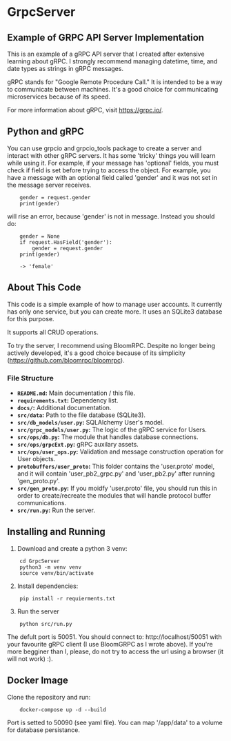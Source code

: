 # GrpcServer
## Example of GRPC API Server Implementation

This is an example of a gRPC API server that I created after extensive learning about gRPC. I strongly recommend managing datetime, time, and date types as strings in gRPC messages.

gRPC stands for "Google Remote Procedure Call." It is intended to be a way to communicate between machines. It's a good choice for communicating microservices because of its speed.

For more information about gRPC, visit https://grpc.io/.

## Python and gRPC
You can use grpcio and grpcio_tools package to create a server and interact with other gRPC servers. It has some 'tricky' things you will learn while using it. For example, if your message has 'optional' fields, you must check if field is set before trying to access the object. For example, you have a message with an optional field called 'gender' and it was not set in the message server receives.

```
    gender = request.gender
    print(gender)
```

will rise an error, because 'gender' is not in message. Instead you should do:
```
    gender = None
    if request.HasField('gender'):
        gender = request.gender
    print(gender)

    -> 'female'
```

## About This Code
This code is a simple example of how to manage user accounts. It currently has only one service, but you can create more. It uses an SQLite3 database for this purpose.

It supports all CRUD operations.

To try the server, I recommend using BloomRPC. Despite no longer being actively developed, it's a good choice because of its simplicity (https://github.com/bloomrpc/bloomrpc).

### File Structure

- **`README.md`:** Main documentation / this file.
- **`requirements.txt`:** Dependency list.
- **`docs/`:** Additional documentation.
- **`src/data`:** Path to the file database (SQLite3).
- **`src/db_models/user.py`:** SQLAlchemy User's model.
- **`src/grpc_models/user.py`:** The logic of the gRPC service for Users.
- **`src/ops/db.py`:** The module that handles database connections.
- **`src/ops/grpcExt.py`:** gRPC auxilary assets.
- **`src/ops/user_ops.py`:** Validation and message construction operation for User objects.
- **`protobuffers/user_proto`:** This folder contains the 'user.proto' model, and it will contain 'user_pb2_grpc.py' and 'user_pb2.py' after running 'gen_proto.py'.
- **`src/gen_proto.py`:** If you moidfy 'user.proto' file, you should run this in order to create/recreate the modules that will handle protocol buffer communications.
- **`src/run.py`:** Run the server.

## Installing and Running
1) Download and create a python 3 venv:
```
    cd GrpcServer
    python3 -m venv venv
    source venv/bin/activate
```
2) Install dependencies:
```
    pip install -r requierments.txt
```
3) Run the server
```
    python src/run.py
```

The defult port is 50051. You should connect to: http://localhost/50051 with your favourite gRPC client (I use BloomGRPC as I wrote above). If you're more begginer than I, please, do not try to access the url using a browser (it will not work) :).

## Docker Image
Clone the repository and run:
```
    docker-compose up -d --build
```
Port is setted to 50090 (see yaml file). You can map '/app/data' to a volume for database persistance.